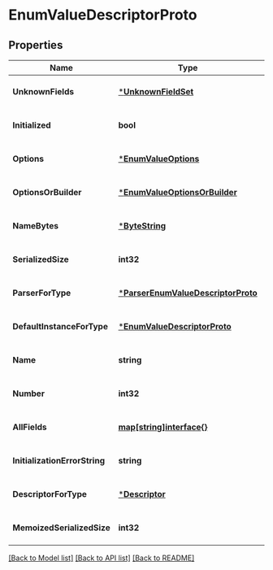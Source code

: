 # EnumValueDescriptorProto

## Properties
Name | Type | Description | Notes
------------ | ------------- | ------------- | -------------
**UnknownFields** | [***UnknownFieldSet**](UnknownFieldSet.md) |  | [optional] [default to null]
**Initialized** | **bool** |  | [optional] [default to null]
**Options** | [***EnumValueOptions**](EnumValueOptions.md) |  | [optional] [default to null]
**OptionsOrBuilder** | [***EnumValueOptionsOrBuilder**](EnumValueOptionsOrBuilder.md) |  | [optional] [default to null]
**NameBytes** | [***ByteString**](ByteString.md) |  | [optional] [default to null]
**SerializedSize** | **int32** |  | [optional] [default to null]
**ParserForType** | [***ParserEnumValueDescriptorProto**](ParserEnumValueDescriptorProto.md) |  | [optional] [default to null]
**DefaultInstanceForType** | [***EnumValueDescriptorProto**](EnumValueDescriptorProto.md) |  | [optional] [default to null]
**Name** | **string** |  | [optional] [default to null]
**Number** | **int32** |  | [optional] [default to null]
**AllFields** | [**map[string]interface{}**](interface{}.md) |  | [optional] [default to null]
**InitializationErrorString** | **string** |  | [optional] [default to null]
**DescriptorForType** | [***Descriptor**](Descriptor.md) |  | [optional] [default to null]
**MemoizedSerializedSize** | **int32** |  | [optional] [default to null]

[[Back to Model list]](../README.md#documentation-for-models) [[Back to API list]](../README.md#documentation-for-api-endpoints) [[Back to README]](../README.md)

